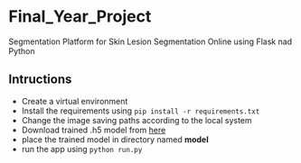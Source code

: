 # Final_Year_Project
Segmentation Platform for Skin Lesion Segmentation Online using Flask nad Python

## Intructions  
- Create a virtual environment
- Install the requirements using `pip install -r requirements.txt`
- Change the image saving paths according to the local system
- Download trained .h5 model from [here](https://drive.google.com/open?id=1BAG2F6BjKRK4zePTkSy15Rbi5au1u698)  
- place the trained model in directory named **model**
- run the app using `python run.py`
